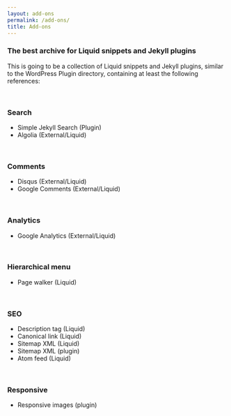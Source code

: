 ```yaml
---
layout: add-ons
permalink: /add-ons/
title: Add-ons
---
```

### The best archive for Liquid snippets and Jekyll plugins

This is going to be a collection of Liquid snippets and Jekyll plugins, similar to the WordPress Plugin directory, containing at least the following references:

<br />

### Search
- Simple Jekyll Search (Plugin)
- Algolia (External/Liquid)

<br />

### Comments
- Disqus (External/Liquid)
- Google Comments (External/Liquid)

<br />

### Analytics
- Google Analytics (External/Liquid)

<br />

### Hierarchical menu
- Page walker (Liquid)

<br />

### SEO
- Description tag (Liquid)
- Canonical link (Liquid)
- Sitemap XML (Liquid)
- Sitemap XML (plugin)
- Atom feed (Liquid)

<br />

### Responsive
 
- Responsive images (plugin)
